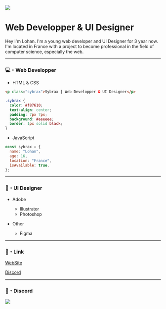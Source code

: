 <img src="https://sybraxdesign.fr/assets/img/github_banner.png?2">
<h1>Web Developper & UI Designer</h1>
<p>Hey I'm Lohan. I'm a young web developer and UI Designer for 3 year now. I'm located in France with a project to become professional in the field of computer science, especially the web. </p>

---

<h3>💻・Web Developper</h3>

+ HTML & CSS
```html
<p class="sybrax">Sybrax | Web Developper & UI Designer</p>
```
```css
.sybrax {
  color: #f87610;
  text-align: center;
  padding: 7px 7px;
  background: #eeeeee;
  border: 1px solid black;
}
```

+ JavaScript

```js
const sybrax = {
  name: "Lohan",
  age: 16,
  location: "France",
  isAvailable: true,
};
```

---

<h3>🎨・UI Designer</h3>

+ Adobe
  + Illustrator
  + Photoshop

+ Other
  + Figma
  
---
  
<h3>🔗・Link</h3>

[WebSite](https://sybrax.dev)

[Discord](https://discord.gg/dJFFpaQ)
 
 ---
 
 <h3>🌙・Discord</h3>
 <a href="https://discord.com/users/324528338574114817">
  <img src="https://lanyard.cnrad.dev/api/324528338574114817">
</a>
